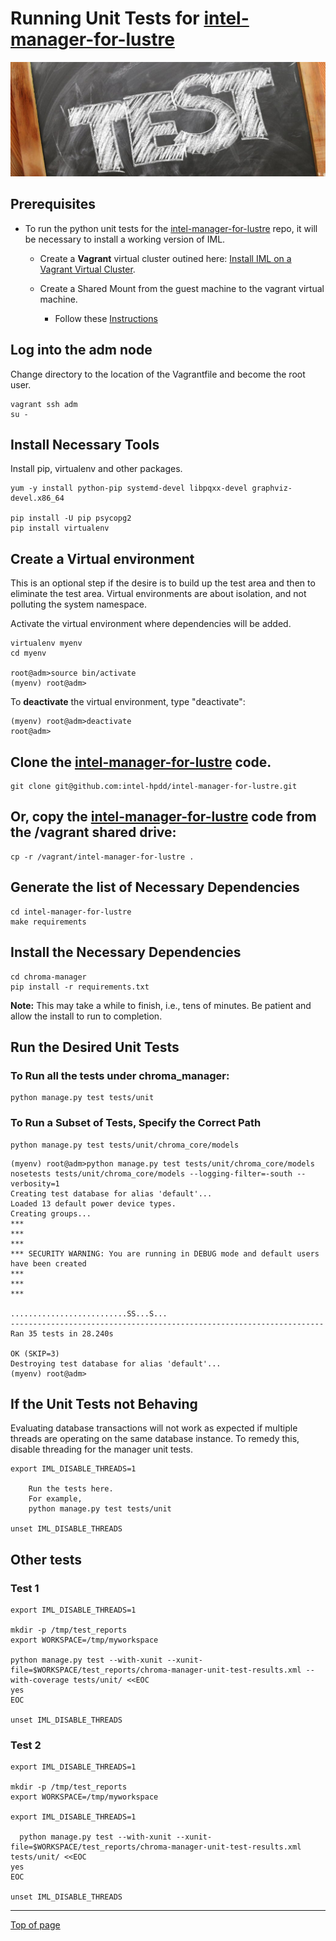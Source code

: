 #  <a name="Top"></a>Running Unit Tests for [intel-manager-for-lustre](https://github.com/intel-hpdd/intel-manager-for-lustre)

![Unit Testing](md_Graphics/test.png)

## Prerequisites
* To run the python unit tests for the [intel-manager-for-lustre](https://github.com/intel-hpdd/intel-manager-for-lustre) repo, it will be necessary to install a working version of IML.
    * Create a **Vagrant** virtual cluster outined here: [Install IML on a Vagrant Virtual Cluster](cd_Installing_IML_On_Vagrant.md).

    * Create a Shared Mount from the guest machine to the vagrant virtual machine.
        * Follow these [Instructions](cd_Create_Vagrant_Mount.md)

## Log into the **adm** node
Change directory to the location of the Vagrantfile and become the root user.

    vagrant ssh adm
    su -

## Install Necessary Tools
Install pip, virtualenv and other packages.

    yum -y install python-pip systemd-devel libpqxx-devel graphviz-devel.x86_64

    pip install -U pip psycopg2
    pip install virtualenv

## Create a Virtual environment
This is an optional step if the desire is to build up the test area and then to eliminate the test area. Virtual environments are about isolation, and not polluting the system namespace. 

Activate the virtual environment where dependencies will be added.

    virtualenv myenv
    cd myenv
    
    root@adm>source bin/activate
    (myenv) root@adm>

To **deactivate** the virtual environment, type "deactivate":

    (myenv) root@adm>deactivate
    root@adm>

## Clone the [intel-manager-for-lustre](https://github.com/intel-hpdd/intel-manager-for-lustre) code.

    git clone git@github.com:intel-hpdd/intel-manager-for-lustre.git

## Or, copy the [intel-manager-for-lustre](https://github.com/intel-hpdd/intel-manager-for-lustre) code from the /vagrant shared drive:

    cp -r /vagrant/intel-manager-for-lustre .

## Generate the list of Necessary Dependencies

    cd intel-manager-for-lustre
    make requirements

## Install the Necessary Dependencies

    cd chroma-manager
    pip install -r requirements.txt

**Note:** This may take a while to finish, i.e., tens of minutes. Be patient and allow the install to run to completion.

## Run the Desired Unit Tests

### To Run all the tests under chroma_manager:

    python manage.py test tests/unit

### To Run a Subset of Tests, Specify the Correct Path

    python manage.py test tests/unit/chroma_core/models

```
(myenv) root@adm>python manage.py test tests/unit/chroma_core/models
nosetests tests/unit/chroma_core/models --logging-filter=-south --verbosity=1
Creating test database for alias 'default'...
Loaded 13 default power device types.
Creating groups...
***
***
***
*** SECURITY WARNING: You are running in DEBUG mode and default users have been created
***
***
***

..........................SS...S...
----------------------------------------------------------------------
Ran 35 tests in 28.240s

OK (SKIP=3)
Destroying test database for alias 'default'...
(myenv) root@adm>
```

## If the Unit Tests not Behaving

Evaluating database transactions will not work as expected if multiple threads are operating on the same database instance. 
To remedy this, disable threading for the manager unit tests.

    export IML_DISABLE_THREADS=1

        Run the tests here.
        For example, 
        python manage.py test tests/unit

    unset IML_DISABLE_THREADS

## Other tests

### Test 1

    export IML_DISABLE_THREADS=1

    mkdir -p /tmp/test_reports
    export WORKSPACE=/tmp/myworkspace

    python manage.py test --with-xunit --xunit-file=$WORKSPACE/test_reports/chroma-manager-unit-test-results.xml --with-coverage tests/unit/ <<EOC
    yes
    EOC

    unset IML_DISABLE_THREADS

### Test 2

    export IML_DISABLE_THREADS=1

    mkdir -p /tmp/test_reports
    export WORKSPACE=/tmp/myworkspace

    export IML_DISABLE_THREADS=1

      python manage.py test --with-xunit --xunit-file=$WORKSPACE/test_reports/chroma-manager-unit-test-results.xml tests/unit/ <<EOC
    yes
    EOC

    unset IML_DISABLE_THREADS

---
[Top of page](#Top)